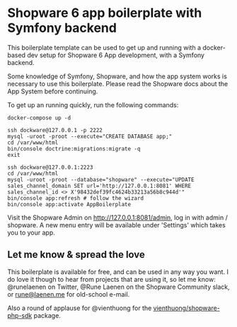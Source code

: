 # Shopware 6 app boilerplate with Symfony backend
This boilerplate template can be used to get up and running with a docker-based dev setup for Shopware 6 App development, with a Symfony backend.

Some knowledge of Symfony, Shopware, and how the app system works is necessary to use this boilerplate. Please read the Shopware docs about the App System before continuing.

To get up an running quickly, run the following commands:
```
docker-compose up -d

ssh dockware@127.0.0.1 -p 2222
mysql -uroot -proot --execute="CREATE DATABASE app;"
cd /var/www/html
bin/console doctrine:migrations:migrate -q
exit

ssh dockware@127.0.0.1:2223
cd /var/www/html
mysql -uroot -proot --database="shopware" --execute="UPDATE sales_channel_domain SET url='http://127.0.0.1:8081' WHERE sales_channel_id <> X'98432def39fc4624b33213a56b8c944d'"
bin/console app:refresh # follow the wizard
bin/console app:activate AppBoilerplate
```

Visit the Shopware Admin on http://127.0.0.1:8081/admin, log in with admin / shopware. A new menu entry will be available under 'Settings' which takes you to your app.

## Let me know & spread the love
This boilerplate is available for free, and can be used in any way you want.
I do love it though to hear from projects that are using it, so let me know: @runelaenen on Twitter, @Rune Laenen on the Shopware Community slack, or rune@laenen.me for old-school e-mail.

Also a round of applause for @vienthuong for the [vienthuong/shopware-php-sdk](https://github.com/vienthuong/shopware-php-sdk) package.